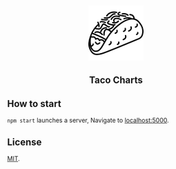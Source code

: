 <div align="center">
    <img src="https://raw.githubusercontent.com/ArchitectureAnalyse/Taco/master/public/taco.png" height="128">
    <h2>Taco Charts</h2>
</div>

## How to start

`npm start` launches a server, Navigate to
[localhost:5000](http://localhost:5000).

## License

[MIT](LICENSE).
